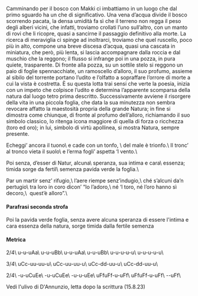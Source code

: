 Camminando per il bosco con Makki ci imbattiamo in un luogo che dal primo sguardo ha un che di significativo. Una vena d’acqua divide il bosco scorrendo pacata, la densa umidità fa sì che il terreno non regga il peso degli alberi vicini, che infatti, troviamo crollati l’uno sull’altro, con un manto di rovi che li ricopre, quasi a sancirne il passaggio definitivo alla morte. La ricerca di meraviglia ci spinge ad inoltrarci, troviamo che quel ruscello, poco più in alto, compone una breve discesa d’acqua, quasi una cascata in miniatura, che però, più lenta, si lascia accompagnare dalla roccia e dal muschio che la reggono; il flusso si infrange poi in una pozza, in pura quiete, trasparente. Di fronte alla pozza, su un sottile stelo si reggono un paio di foglie spennacchiate, un ramoscello d’alloro, il suo profumo, assieme al sibilo del torrente portano l’udito e l’olfatto a sopraffare l’orrore di morte a cui la vista è costretta. È su questa lotta trai sensi che verte la poesia, inizia con un impeto che colpisce l’udito e determina l’apparente scomparsa della natura dal luogo tetro prima descritto. Successivamente avviene il risorgere della vita in una piccola foglia, che data la sua minutezza non sembra revocare affatto la maestosità propria della grande Natura; in fine si dimostra come chiunque, di fronte al profumo dell’alloro, richiamando il suo simbolo classico, lo ritenga icona maggiore di quella di forza o ricchezza (toro ed oro); in lui, simbolo di virtù apollinea, si mostra Natura, sempre presente.

Echeggi’ ancora il tuono\\
e cade con un tonfo, \\
del male è trionfo.\\
Il tronc’ al tronco vieta il suolo\\
e l’erma fogli’ aspetta ‘l vento.\\

Poi senza, d’esser di Natur, alcuna\\
speranza, sua intima e cara\\
essenza; timida sorge da fertil\\
semenza pavida verde la foglia.\\

Par un martir senz’ rifugio,\\
l’aere riempe senz’indugio,\\
ché s’alcuni da’n pertugio\\
tra loro in coro dicon’ “Io l’adoro,\\
né ‘l toro, né l’oro hanno sì decoro,\\ 
quest’è alloro”.\\

#### Parafrasi seconda strofa
Poi la pavida verde foglia, senza avere alcuna speranza di essere l'intima e cara essenza della natura, sorge timida dalla fertile semenza

#### Metrica
2/4\\
u-u-uAa\\
u-u-uBb\\
u-u-uAa\\
u-u-uBb\\
u-u-u-u-u\\
u-u-u-u-u\\

3/4\\
uCc-uu-uu-u\\
uCc-uu-uu-u\\
uCc-dd-uu-u\\
uCc-dd-uu-u\\

2/4\\
-u-uCuEe\\
-u-uCuEe\\
-u-u-uEe\\
uFfuFf-u-uFf\\
uFfuFf-u-uFf\\
--uFf\\

Vedi l'ulivo di D'Annunzio, letta dopo la scrittura (15.8.23)